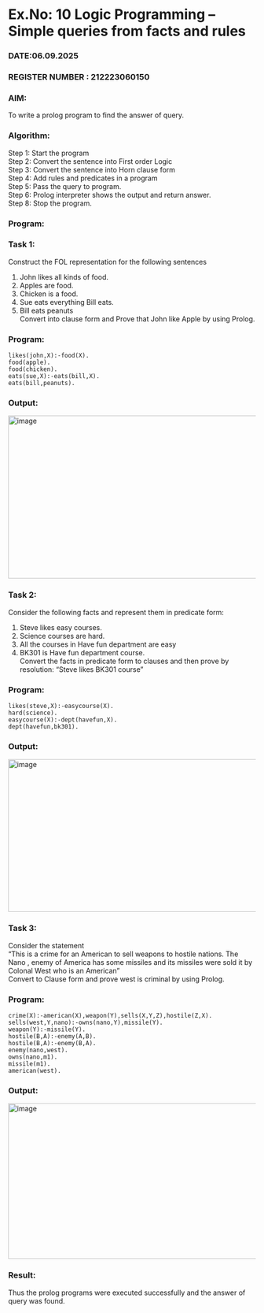 # Ex.No: 10  Logic Programming –  Simple queries from facts and rules
### DATE:06.09.2025                                                                           
### REGISTER NUMBER : 212223060150
### AIM: 
To write a prolog program to find the answer of query. 
###  Algorithm:
 Step 1: Start the program <br> 
 Step 2: Convert the sentence into First order Logic  <br> 
 Step 3:  Convert the sentence into Horn clause form  <br> 
 Step 4: Add rules and predicates in a program   <br> 
 Step 5:  Pass the query to program. <br> 
 Step 6: Prolog interpreter shows the output and return answer. <br> 
 Step 8:  Stop the program.
### Program:
### Task 1:
Construct the FOL representation for the following sentences <br> 
1.	John likes all kinds of food.  <br> 
2.	Apples are food.  <br> 
3.	Chicken is a food.  <br> 
4.	Sue eats everything Bill eats. <br> 
5.	 Bill eats peanuts  <br> 
   Convert into clause form and Prove that John like Apple by using Prolog. <br> 
### Program:
```
likes(john,X):-food(X).
food(apple).
food(chicken).
eats(sue,X):-eats(bill,X).
eats(bill,peanuts).
```

### Output:

<img width="912" height="331" alt="image" src="https://github.com/user-attachments/assets/d44e6371-9aeb-44a2-9a5f-950c121b39db" />


### Task 2:
Consider the following facts and represent them in predicate form: <br>              
1.	Steve likes easy courses. <br> 
2.	Science courses are hard. <br> 
3. All the courses in Have fun department are easy <br> 
4. BK301 is Have fun department course.<br> 
Convert the facts in predicate form to clauses and then prove by resolution: “Steve likes BK301 course”<br> 

### Program:
```
likes(steve,X):-easycourse(X).
hard(science).
easycourse(X):-dept(havefun,X).
dept(havefun,bk301).
```

### Output:

<img width="926" height="310" alt="image" src="https://github.com/user-attachments/assets/59916254-c4cc-4ff8-aae6-219d576cae39" />


### Task 3:
Consider the statement <br> 
“This is a crime for an American to sell weapons to hostile nations. The Nano , enemy of America has some missiles and its missiles were sold it by Colonal West who is an American” <br> 
Convert to Clause form and prove west is criminal by using Prolog.<br> 
### Program:
```
crime(X):-american(X),weapon(Y),sells(X,Y,Z),hostile(Z,X).
sells(west,Y,nano):-owns(nano,Y),missile(Y).
weapon(Y):-missile(Y).
hostile(B,A):-enemy(A,B).
hostile(B,A):-enemy(B,A).
enemy(nano,west).
owns(nano,m1).
missile(m1).
american(west).
```

### Output:

<img width="926" height="316" alt="image" src="https://github.com/user-attachments/assets/c40825f9-9667-4a1b-95cb-4a16ed4e037a" />


### Result:
Thus the prolog programs were executed successfully and the answer of query was found.
